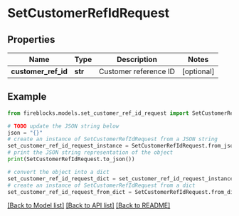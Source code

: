 # SetCustomerRefIdRequest


## Properties

Name | Type | Description | Notes
------------ | ------------- | ------------- | -------------
**customer_ref_id** | **str** | Customer reference ID | [optional] 

## Example

```python
from fireblocks.models.set_customer_ref_id_request import SetCustomerRefIdRequest

# TODO update the JSON string below
json = "{}"
# create an instance of SetCustomerRefIdRequest from a JSON string
set_customer_ref_id_request_instance = SetCustomerRefIdRequest.from_json(json)
# print the JSON string representation of the object
print(SetCustomerRefIdRequest.to_json())

# convert the object into a dict
set_customer_ref_id_request_dict = set_customer_ref_id_request_instance.to_dict()
# create an instance of SetCustomerRefIdRequest from a dict
set_customer_ref_id_request_from_dict = SetCustomerRefIdRequest.from_dict(set_customer_ref_id_request_dict)
```
[[Back to Model list]](../README.md#documentation-for-models) [[Back to API list]](../README.md#documentation-for-api-endpoints) [[Back to README]](../README.md)


